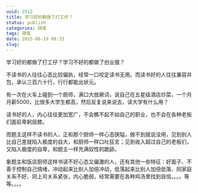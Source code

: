 ```yaml
---
uuid: 2512
title: 学习好的都做了打工仔？
status: publish
categories: 随笔
tags: 随笔
date: 2015-06-19 00:33
slug: 
---
```

学习好的都做了打工仔？学习不好的都做了创业狼？

不读书的人往往心态比较偏执，经常一口咬定读书无用。而读书好的人往往兼容并包，承认三百六十行，行行都能出状元。

有一次在火车上碰到一个厨师，满口大放厥词，说自己在五星级酒店炒菜，一个月月薪5000，比很多大学生都高，然后反复说来说去，读大学有什么用？

读书好的人，内心往往更加宽广，不会瞧不起不如自己的职业，也不会在各种老板们面前卑躬屈膝。

而题主这样不读书的人，正和那个厨师一样心态狭隘，做不到就说没用，见到别人比自己差就陷入极度的自大，和厨师一样口吐狂言；见到收入超过自己的老板们，又陷入极度的自卑，和题主一样充满奴性的跪舔。

象题主和饭店厨师这样书读不好心态又偏激的人，还有其他一些特征：好面子、不善于控制自己情绪，冲动起来比别人加倍冲动，低落起来比别人加倍低落、同家庭关系不好、同上司关系紧张，内心脆弱，经常需要在各种鸡汤里找到自信。。。。等等。。。。

